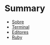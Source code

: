 # Summary

* [Sobre](README.md)
* [Terminal](2_terminal.md)
* [Editores](3_editores.md)
* [Ruby](4_ruby.md)

